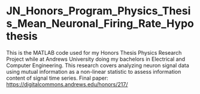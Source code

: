 # JN_Honors_Program_Physics_Thesis_Mean_Neuronal_Firing_Rate_Hypothesis
This is the MATLAB code used for my Honors Thesis Physics Research Project while at Andrews University doing my bachelors in Electrical and Computer Engineering. This research covers analyzing neuron signal data using mutual information as a non-linear statistic to assess information content of signal time series. Final paper: https://digitalcommons.andrews.edu/honors/217/ 

